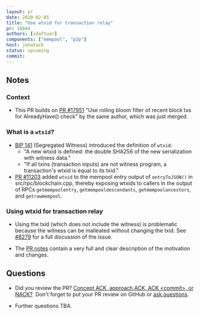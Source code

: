 ```yaml
---
layout: pr
date: 2020-02-05
title: "Use wtxid for transaction relay"
pr: 18044
authors: [sdaftuar]
components: ["mempool", "p2p"]
host: jonatack
status: upcoming
commit:
---
```


## Notes

### Context

- This PR builds on [PR #17951](https://github.com/bitcoin/bitcoin/pull/17951)
  "Use rolling bloom filter of recent block txs for AlreadyHave() check" by the
    same author, which was just merged.

### What is a `wtxid`?

- [BIP
  141](https://github.com/bitcoin/bips/blob/master/bip-0141.mediawiki#specification)
  (Segregated Witness) introduced the definition of `wtxid`:
    - "A new wtxid is defined: the double SHA256 of the new serialization with
      witness data."
    - "If all txins (transaction inputs) are not witness program, a transaction's
      wtxid is equal to its txid."
- [PR #11203](https://github.com/bitcoin/bitcoin/pull/11203) added `wtxid` to
  the mempool entry output of `entryToJSON()` in src/rpc/blockchain.cpp,
  thereby exposing wtxids to callers in the output of RPCs `getmempoolentry`,
  `getmempooldescendants`, `getmempoolancestors`, and `getrawmempool`.

### Using wtxid for transaction relay

- Using the txid (which does not include the witness) is problematic because
  the witness can be malleated without changing the txid. See
  [#8279](https://github.com/bitcoin/bitcoin/issues/8279) for a full discussion
  of the issue.

- The [PR notes](https://github.com/bitcoin/bitcoin/pull/18044#issue-369668879)
  contain a very full and clear description of the motivation and changes.

## Questions

- Did you review the PR? [Concept ACK, approach ACK, ACK \<commit\>, or
  NACK?](https://jonatack.github.io/articles/how-to-review-pull-requests-in-bitcoin-core#peer-review)&nbsp;
  Don't forget to put your PR review on GitHub or [ask
  questions](https://jonatack.github.io/articles/how-to-review-pull-requests-in-bitcoin-core#ask-questions).

- Further questions TBA.

<!-- TODO: uncomment and add meeting log
## Meeting Log

```
```
-->
